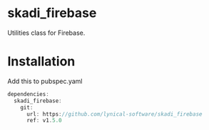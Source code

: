 # skadi_firebase

Utilities class for Firebase.

# Installation

Add this to pubspec.yaml

```dart
dependencies:
  skadi_firebase:
    git:
      url: https://github.com/lynical-software/skadi_firebase
      ref: v1.5.0
```